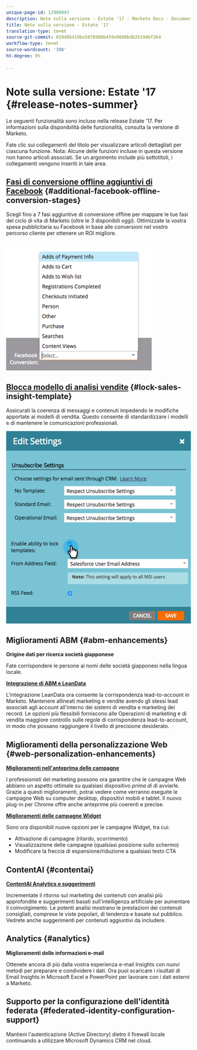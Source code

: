 ```yaml
---
unique-page-id: 12980993
description: Note sulla versione - Estate '17 - Marketo Docs - Documentazione prodotto
title: Note sulla versione - Estate '17
translation-type: tm+mt
source-git-commit: 029d8b419ba5078980b4fde9890bdb35194bf264
workflow-type: tm+mt
source-wordcount: '398'
ht-degree: 0%

---
```



# Note sulla versione: Estate &#39;17 {#release-notes-summer}

Le seguenti funzionalità sono incluse nella release Estate &#39;17. Per informazioni sulla disponibilità delle funzionalità, consulta la versione di Marketo.

Fate clic sui collegamenti del titolo per visualizzare articoli dettagliati per ciascuna funzione. Nota: Alcune delle funzioni incluse in questa versione non hanno articoli associati. Se un argomento include più sottotitoli, i collegamenti vengono inseriti in tale area.

## [Fasi di conversione offline aggiuntivi di Facebook](/help/marketo/product-docs/demand-generation/facebook/set-up-facebook-offline-conversions.md) {#additional-facebook-offline-conversion-stages}

Scegli fino a 7 fasi aggiuntive di conversione offline per mappare le tue fasi del ciclo di vita di Marketo (oltre le 3 disponibili oggi). Ottimizzate la vostra spesa pubblicitaria su Facebook in base alle conversioni nel vostro percorso cliente per ottenere un ROI migliore.

![](assets/image2017-8-24-15-3a23-3a31.png)

## [Blocca modello di analisi vendite](/help/marketo/product-docs/marketo-sales-insight/msi-for-salesforce/features/actions-in-the-msi-panel/send-marketo-email/lock-sales-template.md) {#lock-sales-insight-template}

Assicurati la coerenza di messaggi e contenuti impedendo le modifiche apportate ai modelli di vendita. Questo consente di standardizzare i modelli e di mantenere le comunicazioni professionali.

![](assets/image2017-10-9-10-3a1-3a56.png)

## Miglioramenti ABM {#abm-enhancements}

**Origine dati per ricerca società giapponese**

Fate corrispondere le persone ai nomi delle società giapponesi nella lingua locale.

**[Integrazione di ABM e LeanData](https://docs.marketo.com/x/pKmt)**

L&#39;integrazione LeanData ora consente la corrispondenza lead-to-account in Marketo. Mantenere allineati marketing e vendite avendo gli stessi lead associati agli account all&#39;interno dei sistemi di vendita e marketing dei record. Le opzioni più flessibili forniscono alle Operazioni di marketing e di vendita maggiore controllo sulle regole di corrispondenza lead-to-account, in modo che possano raggiungere il livello di precisione desiderato.

## Miglioramenti della personalizzazione Web {#web-personalization-enhancements}

**[Miglioramenti nell&#39;anteprima delle campagne](/help/marketo/product-docs/web-personalization/working-with-web-campaigns/preview-and-test-a-web-campaign.md)**

I professionisti del marketing possono ora garantire che le campagne Web abbiano un aspetto ottimale su qualsiasi dispositivo *prima di* di avviarle. Grazie a questi miglioramenti, potrai vedere come verranno eseguite le campagne Web su computer desktop, dispositivi mobili e tablet. Il nuovo plug-in per Chrome offre anche anteprime più coerenti e precise.

**[Miglioramenti delle campagne Widget](/help/marketo/product-docs/web-personalization/working-with-web-campaigns/create-a-new-widget-web-campaign.md)**

Sono ora disponibili nuove opzioni per le campagne Widget, tra cui:

* Attivazione di campagne (ritardo, scorrimento)
* Visualizzazione delle campagne (qualsiasi posizione sullo schermo)
* Modificare la freccia di espansione/riduzione a qualsiasi testo CTA

## ContentAI {#contentai}

**[ContentAI Analytics e suggerimenti](/help/marketo/product-docs/predictive-content/predictive-content-analytics-overview.md)**

Incrementate il ritorno sul marketing dei contenuti con analisi più approfondite e suggerimenti basati sull&#39;intelligenza artificiale per aumentare il coinvolgimento. Le potenti analisi mostrano le prestazioni dei contenuti consigliati, comprese le viste popolari, di tendenza e basate sul pubblico. Vedrete anche suggerimenti per contenuti aggiuntivi da includere.

## Analytics {#analytics}

**Miglioramenti delle informazioni e-mail**

Ottenete ancora di più dalla vostra esperienza e-mail Insights con nuovi metodi per preparare e condividere i dati. Ora puoi scaricare i risultati di Email Insights in Microsoft Excel e PowerPoint per lavorare con i dati esterni a Marketo.

## Supporto per la configurazione dell&#39;identità federata {#federated-identity-configuration-support}

Mantieni l&#39;autenticazione (Active Directory) dietro il firewall locale continuando a utilizzare Microsoft Dynamics CRM nel cloud.
